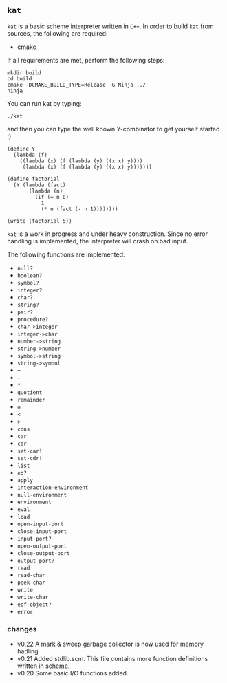 ## `kat`

`kat` is a basic scheme interpreter written in `C++`. In order to build `kat` from sources, the
following are required:

* cmake

If all requirements are met, perform the following steps:

	mkdir build
	cd build
	cmake -DCMAKE_BUILD_TYPE=Release -G Ninja ../
	ninja

You can run kat by typing:

	./kat

and then you can type the well known Y-combinator to get yourself started :)

    (define Y
      (lambda (f)
        ((lambda (x) (f (lambda (y) ((x x) y))))
         (lambda (x) (f (lambda (y) ((x x) y)))))))

    (define factorial
      (Y (lambda (fact)
           (lambda (n)
             (if (= n 0)
               1
               (* n (fact (- n 1))))))))

    (write (factorial 5))

`kat` is a work in progress and under heavy construction. Since no error handling is implemented,
the interpreter will crash on bad input. 

The following functions are implemented:

* `null?`
* `boolean?`
* `symbol?`
* `integer?`
* `char?`
* `string?`
* `pair?`
* `procedure?`
* `char->integer`
* `integer->char`
* `number->string`
* `string->number`
* `symbol->string`
* `string->symbol`
* `+`
* `-`
* `*`
* `quotient`
* `remainder`
* `=`
* `<`
* `>`
* `cons`
* `car`
* `cdr`
* `set-car!`
* `set-cdr!`
* `list`
* `eq?`
* `apply`
* `interaction-environment`
* `null-environment`
* `environment`
* `eval`
* `load`
* `open-input-port`
* `close-input-port`
* `input-port?`
* `open-output-port`
* `close-output-port`
* `output-port?`
* `read`
* `read-char`
* `peek-char`
* `write`
* `write-char`
* `eof-object?`
* `error`

### changes

* v0.22   A mark & sweep garbage collector is now used for memory hadling
* v0.21   Added stdlib.scm. This file contains more function definitions written in scheme.
* v0.20   Some basic I/O functions added.